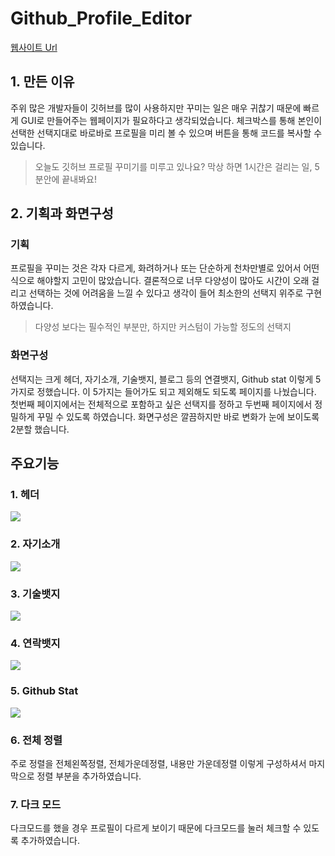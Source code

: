 # Github_Profile_Editor
<a href="https://main--github-profile-readme-editor.netlify.app/">웹사이트 Url</a>
<br>

## 1. 만든 이유
주위 많은 개발자들이 깃허브를 많이 사용하지만 꾸미는 일은 매우 귀찮기 때문에 빠르게 GUI로 만들어주는 웹페이지가 필요하다고 생각되었습니다.
체크박스를 통해 본인이 선택한 선택지대로 바로바로 프로필을 미리 볼 수 있으며 버튼을 통해 코드를 복사할 수 있습니다.

> 오늘도 깃허브 프로필 꾸미기를 미루고 있나요?
막상 하면 	1시간은 걸리는 일, 5분안에 끝내봐요!

## 2. 기획과 화면구성
### 기획 
프로필을 꾸미는 것은 각자 다르게, 화려하거나 또는 단순하게 천차만별로 있어서 어떤 식으로 해야할지 고민이 많았습니다. 결론적으로 너무 다양성이 많아도 시간이 오래 걸리고 선택하는 것에 어려움을 느낄 수 있다고 생각이 들어 최소한의 선택지 위주로 구현하였습니다.

> 다양성 보다는 필수적인 부분만, 하지만 커스텀이 가능할 정도의 선택지

### 화면구성
선택지는 크게 헤더, 자기소개, 기술뱃지, 블로그 등의 연결뱃지, Github stat 이렇게 5가지로 정했습니다. 이 5가지는 들어가도 되고 제외해도 되도록 페이지를 나눴습니다.
첫번째 페이지에서는 전체적으로 포함하고 싶은 선택지를 정하고 두번째 페이지에서 정밀하게 꾸밀 수 있도록 하였습니다.
화면구성은 깔끔하지만 바로 변화가 눈에 보이도록 2분할 했습니다.

## 주요기능
### 1. 헤더

![](https://velog.velcdn.com/images/hyejee0504/post/6010daac-c031-48af-9bed-76e8eb358e66/image.png)


### 2. 자기소개

![](https://velog.velcdn.com/images/hyejee0504/post/d559e490-b116-48c8-96cf-9addcd4b5211/image.png)


### 3. 기술뱃지

![](https://velog.velcdn.com/images/hyejee0504/post/37ddde32-5f4b-4f46-a1d2-8f374b86a08c/image.png)

### 4. 연락뱃지

![](https://velog.velcdn.com/images/hyejee0504/post/c057ac83-effb-4148-8edd-1eb62772b90a/image.png)

### 5. Github Stat

![](https://velog.velcdn.com/images/hyejee0504/post/6f35e4bd-b434-4de2-bdee-9aedded65d01/image.png)

### 6. 전체 정렬
주로 정렬을 전체왼쪽정렬, 전체가운데정렬, 내용만 가운데정렬 이렇게 구성하셔서 마지막으로 정렬 부분을 추가하였습니다.

### 7. 다크 모드
다크모드를 했을 경우 프로필이 다르게 보이기 때문에 다크모드를 눌러 체크할 수 있도록 추가하였습니다.


